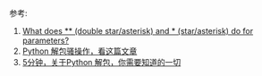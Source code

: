 参考:
1. [What does ** (double star/asterisk) and * (star/asterisk) do for parameters?](https://stackoverflow.com/questions/36901/what-does-double-star-asterisk-and-star-asterisk-do-for-parameters)
2. [Python 解包骚操作，看这篇文章](https://zhuanlan.zhihu.com/p/41968260)
3. [5分钟，关于Python 解包，你需要知道的一切](https://developer.aliyun.com/article/626619)